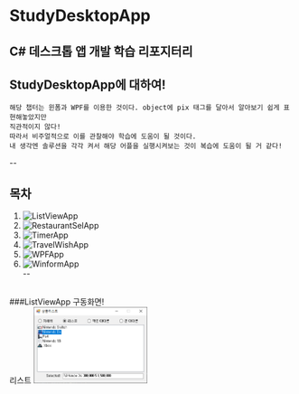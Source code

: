 # StudyDesktopApp
C# 데스크톱 앱 개발 학습 리포지터리
--
## StudyDesktopApp에 대하여!
~~~
해당 챕터는 윈폼과 WPF를 이용한 것이다. object에 pix 태그를 달아서 알아보기 쉽게 표현해놓았지만
직관적이지 않다!
따라서 비주얼적으로 이를 관찰해야 학습에 도움이 될 것이다. 
내 생각엔 솔루션을 각각 켜서 해당 어플을 실행시켜보는 것이 복습에 도움이 될 거 같다!
~~~
--
## 목차
1. ![ListViewApp](https://github.com/ochestra365/StudyDesktopApp/tree/main/ListViewApp)
2. ![RestaurantSelApp](https://github.com/ochestra365/StudyDesktopApp/tree/main/RestaurantSelApp)
3. ![TimerApp](https://github.com/ochestra365/StudyDesktopApp/tree/main/TimerApp)
4. ![TravelWishApp](https://github.com/ochestra365/StudyDesktopApp/tree/main/TravelWishApp)
5. ![WPFApp](https://github.com/ochestra365/StudyDesktopApp/tree/main/WPFApp)
6. ![WinformApp](https://github.com/ochestra365/StudyDesktopApp/tree/main/WinformApp)<br>
--
<br>
###ListViewApp 구동화면!<br>
리스트
<img src="https://github.com/ochestra365/StudyDesktopApp/blob/main/ListViewApp/Images/%EB%A6%AC%EC%8A%A4%ED%8A%B8.png" width="40%" height="30%" ><br>
